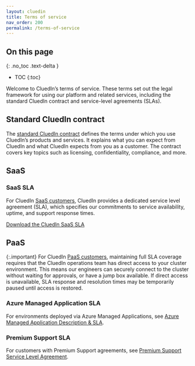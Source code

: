 ```yaml
---
layout: cluedin
title: Terms of service
nav_order: 200
permalink: /terms-of-service
---
```

## On this page
{: .no_toc .text-delta }
- TOC
{:toc}

Welcome to CluedIn’s terms of service. These terms set out the legal framework for using our platform and related services, including the standard CluedIn contract and service-level agreements (SLAs).

## Standard CluedIn contract
The [standard CluedIn contract](https://www.cluedin.com/terms-and-conditions) defines the terms under which you use CluedIn’s products and services. It explains what you can expect from CluedIn and what CluedIn expects from you as a customer. The contract covers key topics such as licensing, confidentiality, compliance, and more.

## SaaS

### SaaS SLA

For CluedIn [SaaS customers](/get-cluedin#onboarding-path-for-cluedin-saas), CluedIn provides a dedicated service level agreement (SLA), which specifies our commitments to service availability, uptime, and support response times.

<a href="../../assets/other/CluedIn SaaS SLA - 2025.pdf" download>Download the CluedIn SaaS SLA</a>

## PaaS

{:.important}
For CluedIn [PaaS customers](/get-cluedin#onboarding-path-for-cluedin-paas), maintaining full SLA coverage requires that the CluedIn operations team has direct access to your cluster environment. This means our engineers can securely connect to the cluster without waiting for approvals, or have a jump box available. If direct access is unavailable, SLA response and resolution times may be temporarily paused until access is restored.

### Azure Managed Application SLA

For environments deployed via Azure Managed Applications, see [Azure Managed Application Description & SLA](https://www.cluedin.com/azuremanagedapplicationsla).

### Premium Support SLA

For customers with Premium Support agreements, see [Premium Support Service Level Agreement](https://www.cluedin.com/premiumsupportsla).
